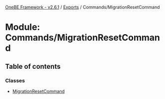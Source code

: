 [OneBE Framework - v2.6.1](../README.md) / [Exports](../modules.md) / Commands/MigrationResetCommand

# Module: Commands/MigrationResetCommand

## Table of contents

### Classes

- [MigrationResetCommand](../classes/Commands_MigrationResetCommand.MigrationResetCommand.md)
